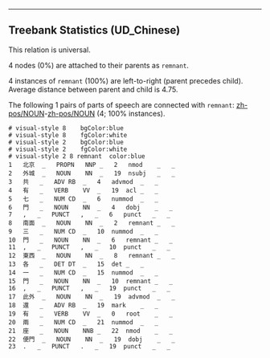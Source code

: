 

--------------------------------------------------------------------------------

## Treebank Statistics (UD_Chinese)

This relation is universal.

4 nodes (0%) are attached to their parents as `remnant`.

4 instances of `remnant` (100%) are left-to-right (parent precedes child).
Average distance between parent and child is 4.75.

The following 1 pairs of parts of speech are connected with `remnant`: [zh-pos/NOUN]()-[zh-pos/NOUN]() (4; 100% instances).


~~~ conllu
# visual-style 8	bgColor:blue
# visual-style 8	fgColor:white
# visual-style 2	bgColor:blue
# visual-style 2	fgColor:white
# visual-style 2 8 remnant	color:blue
1	北京	_	PROPN	NNP	_	2	nmod	_	_
2	外城	_	NOUN	NN	_	19	nsubj	_	_
3	共	_	ADV	RB	_	4	advmod	_	_
4	有	_	VERB	VV	_	19	acl	_	_
5	七	_	NUM	CD	_	6	nummod	_	_
6	門	_	NOUN	NN	_	4	dobj	_	_
7	,	_	PUNCT	,	_	6	punct	_	_
8	南面	_	NOUN	NN	_	2	remnant	_	_
9	三	_	NUM	CD	_	10	nummod	_	_
10	門	_	NOUN	NN	_	6	remnant	_	_
11	,	_	PUNCT	,	_	10	punct	_	_
12	東西	_	NOUN	NN	_	8	remnant	_	_
13	各	_	DET	DT	_	15	det	_	_
14	一	_	NUM	CD	_	15	nummod	_	_
15	門	_	NOUN	NN	_	10	remnant	_	_
16	,	_	PUNCT	,	_	19	punct	_	_
17	此外	_	NOUN	NN	_	19	advmod	_	_
18	還	_	ADV	RB	_	19	mark	_	_
19	有	_	VERB	VV	_	0	root	_	_
20	兩	_	NUM	CD	_	21	nummod	_	_
21	座	_	NOUN	NNB	_	22	nmod	_	_
22	便門	_	NOUN	NN	_	19	dobj	_	_
23	.	_	PUNCT	.	_	19	punct	_	_

~~~


